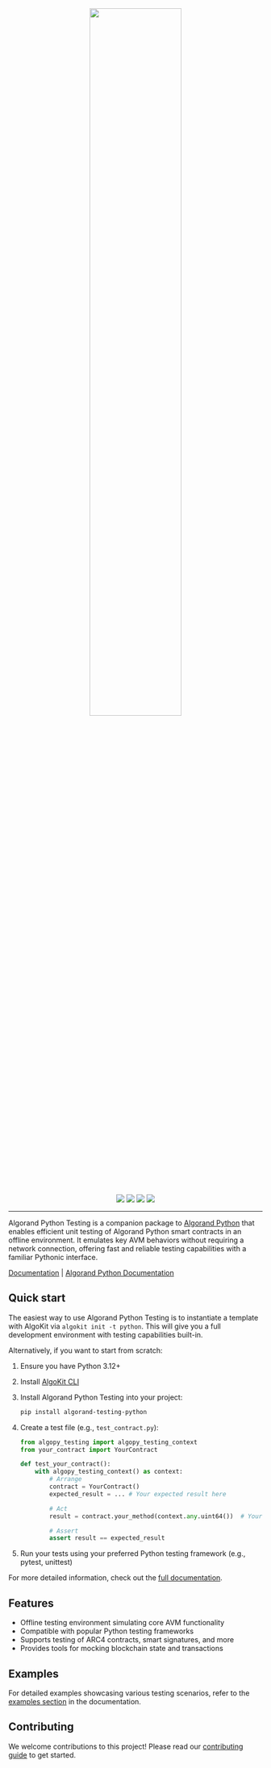 <div align="center">
<a href="https://github.com/algorandfoundation/algorand-python-testing"><img src="https://bafybeiaibjaf6zy6hvef2rrysaacsfsyb3hw4qqtgn657gw7k5tdzqdxzi.ipfs.nftstorage.link/" width=60%></a>
</div>

<p align="center">
    <a target="_blank" href="https://algorandfoundation.github.io/algorand-python-testing/"><img src="https://img.shields.io/badge/docs-repository-74dfdc?logo=github&style=flat.svg" /></a>
    <a target="_blank" href="https://developer.algorand.org/algokit/"><img src="https://img.shields.io/badge/learn-AlgoKit-74dfdc?logo=algorand&mac=flat.svg" /></a>
    <a target="_blank" href="https://github.com/algorandfoundation/algorand-python-testing"><img src="https://img.shields.io/github/stars/algorandfoundation/algorand-python-testing?color=74dfdc&logo=star&style=flat" /></a>
    <a target="_blank" href="https://developer.algorand.org/algokit/"><img  src="https://api.visitorbadge.io/api/visitors?path=https%3A%2F%2Fgithub.com%2Falgorandfoundation%2Falgorand-python-testing&countColor=%2374dfdc&style=flat" /></a>
</p>

---

Algorand Python Testing is a companion package to [Algorand Python](https://github.com/algorandfoundation/puya) that enables efficient unit testing of Algorand Python smart contracts in an offline environment. It emulates key AVM behaviors without requiring a network connection, offering fast and reliable testing capabilities with a familiar Pythonic interface.

[Documentation](https://algorandfoundation.github.io/algorand-python-testing/) | [Algorand Python Documentation](https://algorandfoundation.github.io/puya/)

## Quick start

The easiest way to use Algorand Python Testing is to instantiate a template with AlgoKit via `algokit init -t python`. This will give you a full development environment with testing capabilities built-in.

Alternatively, if you want to start from scratch:

1. Ensure you have Python 3.12+
2. Install [AlgoKit CLI](https://github.com/algorandfoundation/algokit-cli?tab=readme-ov-file#install)
3. Install Algorand Python Testing into your project:
    ```bash
    pip install algorand-testing-python
    ```
4. Create a test file (e.g., `test_contract.py`):

    ```python
    from algopy_testing import algopy_testing_context
    from your_contract import YourContract
    
    def test_your_contract():
        with algopy_testing_context() as context:
            # Arrange
            contract = YourContract()
            expected_result = ... # Your expected result here
    
            # Act
            result = contract.your_method(context.any.uint64())  # Your test code here
    
            # Assert
            assert result == expected_result
    ```

5. Run your tests using your preferred Python testing framework (e.g., pytest, unittest)

For more detailed information, check out the [full documentation](https://algorandfoundation.github.io/algorand-python-testing/).

## Features

-   Offline testing environment simulating core AVM functionality
-   Compatible with popular Python testing frameworks
-   Supports testing of ARC4 contracts, smart signatures, and more
-   Provides tools for mocking blockchain state and transactions

## Examples

For detailed examples showcasing various testing scenarios, refer to the [examples section](https://algorandfoundation.github.io/algorand-python-testing/examples.html) in the documentation.

## Contributing

We welcome contributions to this project! Please read our [contributing guide](CONTRIBUTING.md) to get started.
